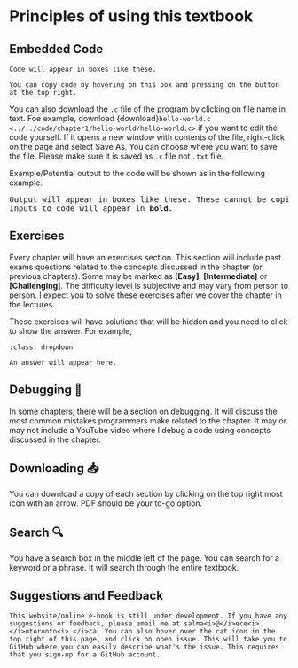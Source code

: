 # Principles of using this textbook

## Embedded Code

```{code-block} c
Code will appear in boxes like these. 

You can copy code by hovering on this box and pressing on the button at the top right. 
```

You can also download the `.c` file of the program by clicking on file name in text. Foe example, download {download}`hello-world.c <../../code/chapter1/hello-world/hello-world.c>` if you want to edit the code yourself. If it opens a new window with contents of the file, right-click on the page and select Save As. You can choose where you want to save the file. Please make sure it is saved as `.c` file not `.txt` file.

Example/Potential output to the code will be shown as in the following example.

<pre>
Output will appear in boxes like these. These cannot be copied.
Inputs to code will appear in <b>bold</b>.
</pre>

## Exercises 

Every chapter will have an exercises section. This section will include past exams questions related to the concepts discussed in the chapter (or previous chapters). Some may be marked as **[Easy]**, **[Intermediate]** or **[Challenging]**. The difficulty level is subjective and may vary from person to person. I expect you to solve these exercises after we cover the chapter in the lectures.

These exercises will have solutions that will be hidden and you need to click to show the answer. For example,

```{admonition} Answer
:class: dropdown

An answer will appear here.
```

## Debugging 🐞

In some chapters, there will be a section on debugging. It will discuss the most common mistakes programmers make related to the chapter. It may or may not include a YouTube video where I debug a code using concepts discussed in the chapter.

## Downloading 📥

You can download a copy of each section by clicking on the top right most icon with an arrow. PDF should be your to-go option.

## Search 🔍

You have a search box in the middle left of the page. You can search for a keyword or a phrase. It will search through the entire textbook.

## Suggestions and Feedback

```{warning}
This website/online e-book is still under development. If you have any suggestions or feedback, please email me at salma<i>@</i>ece<i>.</i>utoronto<i>.</i>ca. You can also hover over the cat icon in the top right of this page, and click on open issue. This will take you to GitHub where you can easily describe what's the issue. This requires that you sign-up for a GitHub account.
```